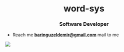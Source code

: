 <h1 align="center">word-sys</h1>
<h3 align="center">Software Developer</h3>

-  Reach me **baringuzeldemir@gmail.com** mail to me
<div> <a href = "mailto:baringuzeldemir@gmail.com"><img src="https://img.shields.io/badge/-Gmail-%23333?style=for-the-badge&logo=gmail&logoColor=white" target="_blank"></a>


